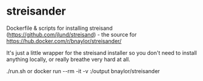 # streisander
Dockerfile &amp; scripts for installing streisand (https://github.com/jlund/streisand) - the source for https://hub.docker.com/r/bnaylor/streisander/

It's just a little wrapper for the streisand installer so you don't need to install anything locally, or really breathe very hard at all.

./run.sh or docker run --rm -it -v <somedir>:/output bnaylor/streisander
